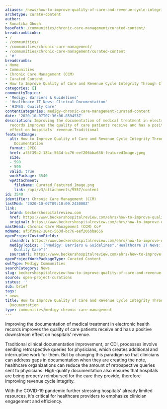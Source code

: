```yaml
---
aliases: /news/how-to-improve-quality-of-care-and-revenue-cycle-integrity-through-clinical-documentation
archetype: curate-content
author:
- Sonalika Ghosh
basePath: /communities/chronic-care-management/curated-content/
breadcrumbLinks:
- /
- /communities/
- /communities/chronic-care-management/
- /communities/chronic-care-management/curated-content
- '#'
breadcrumbs:
- Home
- Communities
- Chronic Care Management (CCM)
- Curated Content
- How to Improve Quality of Care and Revenue Cycle Integrity Through Clinical Documentation
categories: []
communityTopics:
- 'Medigy: Barriers & Guidelines'
- 'Healthcare IT News: Clinical Documentation'
- 'HIMSS: Quality Care'
contentCategories: medigy-chronic-care-management-curated-content
date: '2020-10-07T07:36:06.859453Z'
description: Improving the documentation of medical treatment in electronic health
  records improves the quality of care patients receive and has a positive downstream
  effect on hospitals' revenue.Traditional
featuredImage:
  alt: How to Improve Quality of Care and Revenue Cycle Integrity Through Clinical
    Documentation
  format: JPEG
  href: af5f39a2-184c-563d-bc76-eef206bba656-featuredImage.jpeg
  size:
  - 590
  - 590
  valid: true
  workPackage: 3540
  wpAttachment:
    fileName: Curated_Featured_Image.png
    link: /api/v3/attachments/9557/content
id: 3540
identifier: Chronic Care Management (CCM)
lastMod: '2020-10-07T09:10:09.243000Z'
link:
  brand: beckershospitalreview.com
  href: https://www.beckershospitalreview.com/ehrs/how-to-improve-quality-of-care-and-revenue-cycle-integrity-through-clinical-documentation.html
  original: https://www.beckershospitalreview.com/ehrs/how-to-improve-quality-of-care-and-revenue-cycle-integrity-through-clinical-documentation.html
mastHead: Chronic Care Management (CCM) CoP
mdName: af5f39a2-184c-563d-bc76-eef206bba656
openProjectCustomFields:
  cleanUrl: https://www.beckershospitalreview.com/ehrs/how-to-improve-quality-of-care-and-revenue-cycle-integrity-through-clinical-documentation.html
  medigyTopics: '["Medigy: Barriers & Guidelines","Healthcare IT News: Clinical Documentation","HIMSS:
    Quality Care"]'
  sourceUrl: https://www.beckershospitalreview.com/ehrs/how-to-improve-quality-of-care-and-revenue-cycle-integrity-through-clinical-documentation.html
openProjectWorkPackageType: Curated Content
owlType: Medigy Communities
searchCategory: News
slug: beckershospitalreview-how-to-improve-quality-of-care-and-revenue-cycle-integrity-through-clinical-documentation
source: open-project-curations
status: ''
sub: brief
tags:
- news
title: How to Improve Quality of Care and Revenue Cycle Integrity Through Clinical
  Documentation
type: communities/medigy-chronic-care-management
---
```


<p>Improving the documentation of medical treatment in electronic health records improves the quality of care patients receive and has a positive downstream effect on hospitals' revenue.</p><p>Traditional clinical documentation improvement, or CDI, processes involve sending retrospective queries for physicians, which creates additional and interruptive work for them. But by changing this paradigm so that clinicians can address gaps in documentation when they are creating the note, healthcare organizations can reduce the amount of retrospective queries sent to physicians. High-quality documentation also ensures that hospitals are being properly reimbursed for the care they provide, therefore improving revenue cycle integrity.&nbsp;</p><p>With the COVID-19 pandemic further stressing hospitals' already limited resources, it's critical for healthcare providers to emphasize clinician engagement and efficiency.&nbsp;</p>